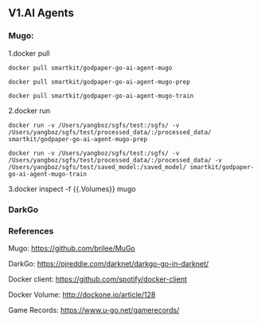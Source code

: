 
## V1.AI Agents

### Mugo:

1.docker pull

```
docker pull smartkit/godpaper-go-ai-agent-mugo
```
```
docker pull smartkit/godpaper-go-ai-agent-mugo-prep
```
```
docker pull smartkit/godpaper-go-ai-agent-mugo-train
```

2.docker run

```
docker run -v /Users/yangboz/sgfs/test:/sgfs/ -v /Users/yangboz/sgfs/test/processed_data/:/processed_data/ smartkit/godpaper-go-ai-agent-mugo-prep
```

```
docker run -v /Users/yangboz/sgfs/test:/sgfs/ -v /Users/yangboz/sgfs/test/processed_data/:/processed_data/ -v /Users/yangboz/sgfs/test/saved_model:/saved_model/ smartkit/godpaper-go-ai-agent-mugo-train
```

3.docker inspect -f {{.Volumes}} mugo

### DarkGo


### References

Mugo: https://github.com/brilee/MuGo

DarkGo: https://pjreddie.com/darknet/darkgo-go-in-darknet/

Docker client: https://github.com/spotify/docker-client

Docker Volume: http://dockone.io/article/128

Game Records: https://www.u-go.net/gamerecords/
